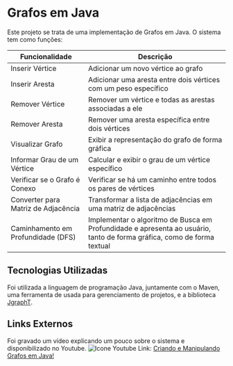 # Grafos em Java
Este projeto se trata de uma implementação de Grafos em Java. 
O sistema tem como funções:

| Funcionalidade  | Descrição |
| ------------- | ------------- |
| Inserir Vértice  | Adicionar um novo vértice ao grafo  |
| Inserir Aresta  | Adicionar uma aresta entre dois vértices com um peso específico  |
| Remover Vértice | Remover um vértice e todas as arestas associadas a ele |
| Remover Aresta | Remover uma aresta específica entre dois vértices |
| Visualizar Grafo | Exibir a representação do grafo de forma gráfica |
| Informar Grau de um Vértice | Calcular e exibir o grau de um vértice específico |
| Verificar se o Grafo é Conexo | Verificar se há um caminho entre todos os pares de vértices |
| Converter para Matriz de Adjacência | Transformar a lista de adjacências em uma matriz de adjacências | 
| Caminhamento em Profundidade (DFS) | Implementar o algoritmo de Busca em Profundidade e apresenta ao usuário, tanto de forma gráfica, como de forma textual |



## Tecnologias Utilizadas
Foi utilizada a linguagem de programação Java, juntamente com o Maven, uma ferramenta de usada para gerenciamento
de projetos, e a biblioteca [JgraphT](https://jgrapht.org/docs).

## Links Externos
Foi gravado um vídeo explicando um pouco sobre o sistema e disponibilizado no Youtube. 
<img src="https://cdn-icons-png.flaticon.com/512/1384/1384060.png" alt="Icone Youtube"></img> Link: [Criando e Manipulando Grafos em Java!](https://youtu.be/I9lVi-anaG8)
